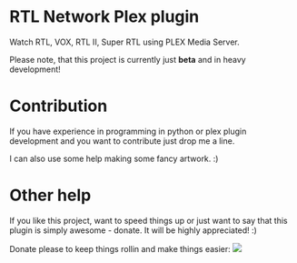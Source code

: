 # RTL Network Plex plugin #
Watch RTL, VOX, RTL II, Super RTL using PLEX Media Server.

Please note, that this project is currently just **beta** and in heavy development!

# Contribution #
If you have experience in programming in python or plex plugin development and you want to contribute just drop me a line.

I can also use some help making some fancy artwork. :)

# Other help #
If you like this project, want to speed things up or just want to say that this plugin is simply awesome - donate. It will be highly appreciated! :)

Donate please to keep things rollin and make things easier: [![](https://www.paypalobjects.com/en_US/AT/i/btn/btn_donateCC_LG.gif)](https://www.paypal.com/cgi-bin/webscr?cmd=_donations&business=AK7CD5FTCE8PU&lc=AT&item_name=RTL%20Network%20Plex%20Plugin&currency_code=EUR&bn=PP%2dDonationsBF%3abtn_donateCC_LG%2egif%3aNonHosted)